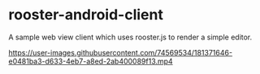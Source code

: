 # rooster-android-client
A sample web view client which uses rooster.js to render a simple editor.

https://user-images.githubusercontent.com/74569534/181371646-e0481ba3-d633-4eb7-a8ed-2ab400089f13.mp4

